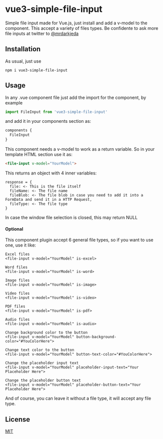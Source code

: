 # vue3-simple-file-input

Simple file input made for Vue.js, just install and add a v-model to the component. This accept a variety of files types. Be confidente to ask more file inputs at twitter to [@mrdarkjeda](https://www.twitter.com/@darkjeda)

## Installation

As usual, just use
```
npm i vue3-simple-file-input
```

## Usage
In any .vue component file just add the import for the component, by example
```js
import FileInput from 'vue3-simple-file-input'
```

and add it in your components section as:

```js
components {
  FileInput
}
```

This component needs a v-model to work as a return variable. So in your template HTML section use it as:
```html
<file-input v-model="YourModel">
```

This returns an object with 4 inner variables:
```
response = {
  file: <- This is the file itself
  fileName: <- The file name
  fileBlob: <- The file blob in case you need to add it into a FormData and send it in a HTTP Request,
  fileType: <- The file type
}
```

In case the window file selection is closed, this may return NULL


#### Optional
This component plugin accept 6 general file types, so if you want to use one, use it like:
```
Excel files
<file-input v-model="YourModel" is-excel>

Word files
<file-input v-model="YourModel" is-word>

Image files
<file-input v-model="YourModel" is-image>

Video files
<file-input v-model="YourModel" is-video>

PDF files
<file-input v-model="YourModel" is-pdf>

Audio files
<file-input v-model="YourModel" is-audio>

Change background color to the button
<file-input v-model="YourModel" button-background-color="#YouColorHere">

Change text color to the button
<file-input v-model="YourModel" button-text-color="#YouColorHere">

Change the placeholder input text
<file-input v-model="YourModel" placeholder-input-text="Your Placeholder Here">

Change the placeholder button text
<file-input v-model="YourModel" placeholder-button-text="Your Placeholder Here">
```

And of course, you can leave it without a file type, it will accept any file type.

## License
[MIT](https://choosealicense.com/licenses/mit/)